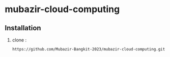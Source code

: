# mubazir-cloud-computing

## Installation
1. clone :

   ```bash
   https://github.com/Mubazir-Bangkit-2023/mubazir-cloud-computing.git
